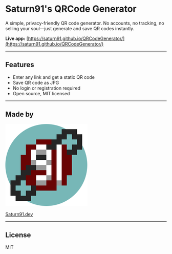 # Saturn91's QRCode Generator

A simple, privacy-friendly QR code generator. No accounts, no tracking, no selling your soul—just generate and save QR codes instantly.

**Live app:** [https://saturn91.github.io/QRCodeGenerator/](https://saturn91.github.io/QRCodeGenerator/)

---

## Features
- Enter any link and get a static QR code
- Save QR code as JPG
- No login or registration required
- Open source, MIT licensed

---

## Made by

![Saturn91 Logo](saturn91.png)

[Saturn91.dev](https://saturn91.dev)

---

## License
MIT
